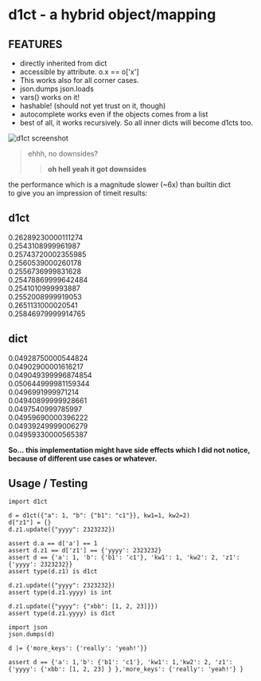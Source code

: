 d1ct - a hybrid object/mapping
===

FEATURES
---
 - directly inherited from dict
 - accessible by attribute.   o.x == o['x'] 
 - This works also for all corner cases.
 - json.dumps json.loads
 - vars() works on it!
 - hashable! (should not yet trust on it, though)
 - autocomplete works even if the objects comes from a list
 - best of all, it works recursively. So all inner dicts will become d1cts too.
 
   
  ![d1ct screenshot](https://i.imgur.com/Egn7soY_d.webp?maxwidth=760&amp;fidelity=grand)  
  


>  ehhh, no downsides?   
>>**oh hell yeah it got downsides**  
  
   the performance which is a magnitude slower (~6x) than builtin dict  
   to give you an impression of timeit results:
   
   **d1ct**
   -----
  0.26289230000111274  
  0.2543108999961987  
  0.25743720002355985  
  0.2560539000260178  
  0.2556736999831628  
  0.25478869999642484  
  0.2541010999993887  
  0.2552008999919053  
  0.2651131000020541  
  0.25846979999914765  
   
  **dict**
  -----
  0.04928750000544824  
  0.04902900001616217  
  0.049049399996874854  
  0.050644999981159344  
  0.0496991999971214  
  0.04940899999928661  
  0.0497540999785997  
  0.04959690000396222  
  0.04939249999006279  
  0.04959330000565387   
      

  **So... this implementation might have side effects which I did not notice, because of different use cases or whatever.**
   
 
 Usage / Testing 
 ----
   
    import d1ct
    
    d = d1ct({"a": 1, "b": {"b1": "c1"}}, kw1=1, kw2=2)
    d["z1"] = {}
    d.z1.update({"yyyy": 2323232})
    
    assert d.a == d['a'] == 1
    assert d.z1 == d['z1'] == {'yyyy': 2323232}
    assert d == {'a': 1, 'b': {'b1': 'c1'}, 'kw1': 1, 'kw2': 2, 'z1': {'yyyy': 2323232}}
    assert type(d.z1) is d1ct
    
    d.z1.update({"yyyy": 2323232})
    assert type(d.z1.yyyy) is int
    
    d.z1.update({"yyyy": {"xbb": [1, 2, 23]}})
    assert type(d.z1.yyyy) is d1ct
    
    import json
    json.dumps(d)
    
    d |= {'more_keys': {'really': 'yeah!'}}
    
    assert d == {'a': 1,'b': {'b1': 'c1'}, 'kw1': 1,'kw2': 2, 'z1': {'yyyy': {'xbb': [1, 2, 23] } },'more_keys': {'really': 'yeah!'} }

